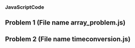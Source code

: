 ### JavaScriptCode
## Problem 1 (File name array_problem.js)
## Problem 2 (File name timeconversion.js)
